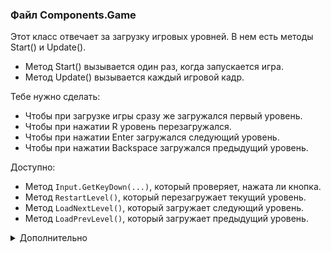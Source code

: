 ﻿### Файл Components.Game

Этот класс отвечает за загрузку игровых уровней.
В нем есть методы Start() и Update().

- Метод Start() вызывается один раз, когда запускается игра.
- Метод Update() вызывается каждый игровой кадр.

Тебе нужно сделать:
- Чтобы при загрузке игры сразу же загружался первый уровень.
- Чтобы при нажатии R уровень перезагружался.
- Чтобы при нажатии Enter загружался следующий уровень.
- Чтобы при нажатии Backspace загружался предыдущий уровень.

Доступно:
- Метод `Input.GetKeyDown(...)`, который проверяет, нажата ли кнопка.
- Метод `RestartLevel()`, который перезагружает текущий уровень.
- Метод `LoadNextLevel()`, который загружает следующий уровень.
- Метод `LoadPrevLevel()`, который загружает предыдущий уровень.

<details>
    <summary>Дополнительно</summary>

    Input.GetKeyDown(...) принимает на вход значение типа KeyCode.
    Они обозначают соответствующие клавиши на клавиатуре.
    Например, KeyCode.R, KeyCode.Enter и KeyCode.Backspace.
</details>
